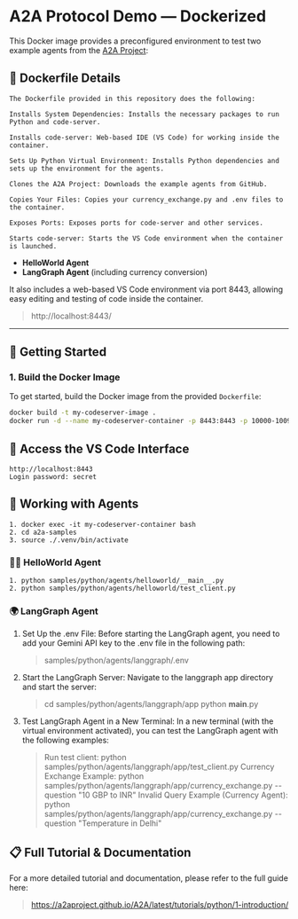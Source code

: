 # A2A Protocol Demo — Dockerized

This Docker image provides a preconfigured environment to test two example agents from the [A2A Project](https://github.com/google-a2a/a2a-samples):

## 🔧 Dockerfile Details
    The Dockerfile provided in this repository does the following:

    Installs System Dependencies: Installs the necessary packages to run Python and code-server.

    Installs code-server: Web-based IDE (VS Code) for working inside the container.

    Sets Up Python Virtual Environment: Installs Python dependencies and sets up the environment for the agents.

    Clones the A2A Project: Downloads the example agents from GitHub.

    Copies Your Files: Copies your currency_exchange.py and .env files to the container.

    Exposes Ports: Exposes ports for code-server and other services.

    Starts code-server: Starts the VS Code environment when the container is launched.

- **HelloWorld Agent**
- **LangGraph Agent** (including currency conversion)

It also includes a web-based VS Code environment via port 8443, allowing easy editing and testing of code inside the container. 
>http://localhost:8443/

---

## 🚀 Getting Started

### 1. **Build the Docker Image**

To get started, build the Docker image from the provided `Dockerfile`:

```bash
docker build -t my-codeserver-image . 
docker run -d --name my-codeserver-container -p 8443:8443 -p 10000-10099:10000-10099 my-codeserver-image
```



## 🚀 Access the VS Code Interface
    http://localhost:8443
    Login password: secret

## 🔧 Working with Agents
    1. docker exec -it my-codeserver-container bash
    2. cd a2a-samples
    3. source ./.venv/bin/activate

### 🧑‍💻 HelloWorld Agent
    
    1. python samples/python/agents/helloworld/__main__.py 
    2. python samples/python/agents/helloworld/test_client.py

### 🌍 LangGraph Agent
1. Set Up the .env File: Before starting the LangGraph agent, you need to add your Gemini API key to the .env file in the following path: 
    >samples/python/agents/langgraph/.env

2. Start the LangGraph Server: Navigate to the langgraph app directory and start the server:
    >cd samples/python/agents/langgraph/app
    >python __main__.py

3. Test LangGraph Agent in a New Terminal: In a new terminal (with the virtual environment activated), you can test the LangGraph agent with the following examples:
    > Run test client: python samples/python/agents/langgraph/app/test_client.py
    >  Currency Exchange Example: python samples/python/agents/langgraph/app/currency_exchange.py --question "10 GBP to INR"
    >  Invalid Query Example (Currency Agent): python samples/python/agents/langgraph/app/currency_exchange.py --question "Temperature in Delhi"

## 📋 Full Tutorial & Documentation
For a more detailed tutorial and documentation, please refer to the full guide here:
> https://a2aproject.github.io/A2A/latest/tutorials/python/1-introduction/

